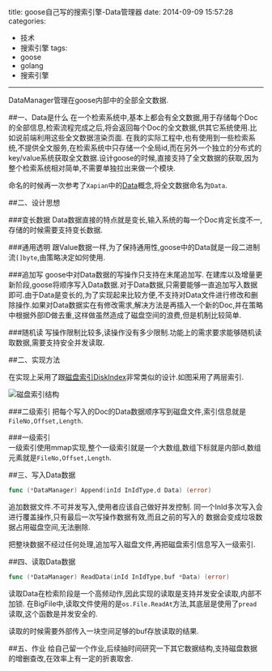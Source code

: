 title: goose自己写的搜索引擎-Data管理器
date: 2014-09-09 15:57:28
categories: 
- 技术
- 搜索引擎
tags:
- goose
- golang
- 搜索引擎
---

DataManager管理在goose内部中的全部全文数据.

<!-- more -->

##一、Data是什么
在一个检索系统中,基本上都会有全文数据,用于存储每个Doc的全部信息,检索流程完成之后,将会返回每个Doc的全文数据,供其它系统使用.比如说前端利用这些全文数据渲染页面.
在我的实际工程中,也有使用到一些检索系统,不提供全文服务,在检索系统中只存储一个全局id,而在另外一个独立的分布式的key/value系统获取全文数据.设计goose的时候,直接支持了全文数据的获取,因为整个检索系统相对简单,不需要单独拉出来做一个模块.

命名的时候再一次参考了`Xapian`中的[Data](http://getting-started-with-xapian.readthedocs.org/en/latest/concepts/indexing/documents.html#document-data)概念,将全文数据命名为`Data`.

##二、设计思想

###变长数据
Data数据直接的特点就是变长,输入系统的每一个Doc肯定长度不一,存储的时候需要支持变长数据.

###通用透明
跟Value数据一样,为了保持通用性,goose中的Data就是一段二进制流`[]byte`,由策略决定如何使用.

###追加写
goose中对Data数据的写操作只支持在末尾追加写.
在建库以及增量更新阶段,goose将顺序写入Data数据.对于Data数据,只需要能够一直追加写入数据即可.由于Data是变长的,为了实现起来比较方便,不支持对Data文件进行修改和删除操作.如果对Data数据实在有修改需求,解决方法是再插入一个新的Doc,并在策略中根据外部ID做去重,这样做虽然造成了磁盘空间的浪费,但是机制比较简单.

###随机读
写操作限制比较多,读操作没有多少限制.功能上的需求要求能够随机读取数据,需要支持安全并发读取.

##二、实现方法

在实现上采用了跟[磁盘索引DiskIndex](/技术/搜索引擎/goose/database-diskindex/)非常类似的设计.如图采用了两层索引.

![磁盘索引结构](/static/img/goose-datamanager.png)

###二级索引
把每个写入的Doc的Data数据顺序写到磁盘文件,索引信息就是`FileNo,Offset,Length`.

###一级索引  
一级索引使用mmap实现,整个一级索引就是一个大数组,数组下标就是内部id,数组元素就是`FileNo,Offset,Length`.


##三、写入Data数据
```go
func (*DataManager) Append(inId InIdType,d Data) (error)
```
追加数据文件.不可并发写入,使用者应该自己做好并发控制.
同一个InId多次写入会进行覆盖操作,只有最后一次写操作数据有效,而且之前的写入的
数据会变成垃圾数据占用磁盘空间,无法删除.

把整块数据不经过任何处理,追加写入磁盘文件,再把磁盘索引信息写入一级索引.

##四、读取Data数据
```go
func (*DataManager) ReadData(inId InIdType,buf *Data) (error)
```
读取Data在检索阶段是一个高频动作,因此实现的读取是支持并发安全读取,内部不加锁.
在BigFile中,读取文件使用的是`os.File.ReadAt`方法,其底层是使用了`pread`读取,这个函数是并发安全的.

读取的时候需要外部传入一块空间足够的buf存放读取的结果.

##五、作业
给自己留一个作业,后续抽时间研究一下其它数据结构,支持磁盘数据的增删查改,在效率上有一定的折衷取舍.
